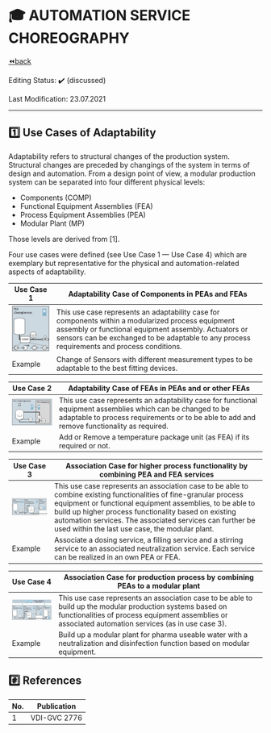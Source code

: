 # :mortar_board: AUTOMATION SERVICE CHOREOGRAPHY

[:rewind:back](../README.md)

Editing Status: :heavy_check_mark: (discussed)

Last Modification: 23.07.2021

---

## :one: Use Cases of Adaptability

Adaptability refers to structural changes of the production system. Structural changes are preceded by changings of the system in terms of design and automation. From a design point of view, a modular production
system can be separated into four different physical levels:

- Components (COMP)
- Functional Equipment Assemblies (FEA)
- Process Equipment Assemblies (PEA)
- Modular Plant (MP)

Those levels are derived from  [1].

Four use cases were defined (see Use Case 1 — Use Case 4) which are exemplary but representative for the physical and automation-related aspects of adaptability.

Use Case 1 | Adaptability Case of Components in PEAs and FEAs
--- | ---
[<img src="./UseCase_COMP.png"/>](./UseCase_COMP_origin.png) |  This use case represents an adaptability case for components within a modularized process equipment assembly or functional equipment assembly. Actuators or sensors can be exchanged to be adaptable to any process requirements and process conditions.
Example | Change of Sensors with different measurement types to be adaptable to the best fitting devices.

Use Case 2 | Adaptability Case of FEAs in PEAs and or other FEAs
--- | ---
[<img src="./UseCase_FEA.png"/>](./UseCase_FEA_origin.png) |  This use case represents an adaptability case for functional equipment assemblies which can be changed to be adaptable to process requirements or to be able to add and remove functionality as required.
Example | Add or Remove a temperature package unit (as FEA) if its required or not.

Use Case 3 | Association Case for higher process functionality by combining PEA and FEA services
--- | ---
[<img src="./UseCase_PEA-spanning.png"/>](./UseCase_PEA-spanning_origin.png) |  This use case represents an association case to be able to combine existing functionalities of fine-granular process equipment or functional equipment assemblies, to be able to build up higher process functionality based on existing automation services. The associated services can further be used within the last use case, the modular plant.
Example | Associate a dosing service, a filling service and a stirring service to an associated neutralization service. Each service can be realized in an own PEA or FEA.

Use Case 4 | Association Case for production process by combining PEAs to a modular plant
--- | ---
[<img src="./UseCase_MP.png"/>](./UseCase_MP_origin.png) |  This use case represents an association case to be able to build up the modular production systems based on functionalities of process equipment assemblies or associated automation services (as in use case 3).
Example | Build up a modular plant for pharma useable water with a neutralization and disinfection function based on modular equipment.




## :hash: References

No. | Publication
--- | ---
1 | VDI-GVC 2776